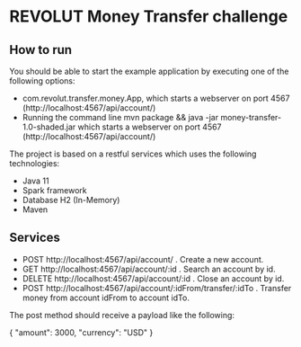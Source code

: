 # REVOLUT Money Transfer challenge

## How to run
You should be able to start the example application by executing one of the following options:

* com.revolut.transfer.money.App, which starts a webserver on port 4567 (http://localhost:4567/api/account/)
* Running the command line mvn package && java -jar money-transfer-1.0-shaded.jar which starts a webserver on port 4567 (http://localhost:4567/api/account/)


The project is based on a restful services which uses the following technologies:

* Java 11
* Spark framework
* Database H2 (In-Memory)
* Maven


## Services

* POST http://localhost:4567/api/account/ . Create a new account.
* GET http://localhost:4567/api/account/:id . Search an account by id.
* DELETE http://localhost:4567/api/account/:id . Close an account by id.
* POST http://localhost:4567/api/account/:idFrom/transfer/:idTo . Transfer money from account idFrom to account idTo.

The post method should receive a payload like the following:

{
	"amount": 3000,
	"currency": "USD"
}